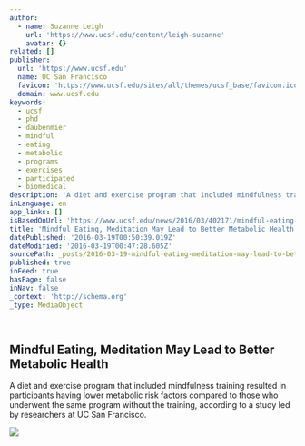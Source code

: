 ```yaml
---
author:
  - name: Suzanne Leigh
    url: 'https://www.ucsf.edu/content/leigh-suzanne'
    avatar: {}
related: []
publisher:
  url: 'https://www.ucsf.edu'
  name: UC San Francisco
  favicon: 'https://www.ucsf.edu/sites/all/themes/ucsf_base/favicon.ico'
  domain: www.ucsf.edu
keywords:
  - ucsf
  - phd
  - daubenmier
  - mindful
  - eating
  - metabolic
  - programs
  - exercises
  - participated
  - biomedical
description: 'A diet and exercise program that included mindfulness training resulted in participants having lower metabolic risk factors compared to those who underwent the same program without the training, according to a study led by researchers at UC San Francisco.'
inLanguage: en
app_links: []
isBasedOnUrl: 'https://www.ucsf.edu/news/2016/03/402171/mindful-eating-meditation-may-lead-better-metabolic-health'
title: 'Mindful Eating, Meditation May Lead to Better Metabolic Health'
datePublished: '2016-03-19T00:50:39.019Z'
dateModified: '2016-03-19T00:47:28.605Z'
sourcePath: _posts/2016-03-19-mindful-eating-meditation-may-lead-to-better-metabolic-heal.md
published: true
inFeed: true
hasPage: false
inNav: false
_context: 'http://schema.org'
_type: MediaObject

---
```

<article style=""><h1>Mindful Eating, Meditation May Lead to Better Metabolic Health</h1><p>A diet and exercise program that included mindfulness training resulted in participants having lower metabolic risk factors compared to those who underwent the same program without the training, according to a study led by researchers at UC San Francisco.</p><img src="https://www.ucsf.edu/sites/all/themes/ucsf_base/images/UCSF_Tapestry_Portal_FULL_1230.jpg" /></article>